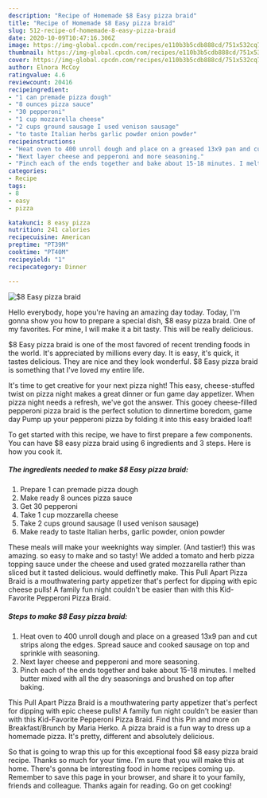 ```yaml
---
description: "Recipe of Homemade $8 Easy pizza braid"
title: "Recipe of Homemade $8 Easy pizza braid"
slug: 512-recipe-of-homemade-8-easy-pizza-braid
date: 2020-10-09T10:47:16.306Z
image: https://img-global.cpcdn.com/recipes/e110b3b5cdb888cd/751x532cq70/8-easy-pizza-braid-recipe-main-photo.jpg
thumbnail: https://img-global.cpcdn.com/recipes/e110b3b5cdb888cd/751x532cq70/8-easy-pizza-braid-recipe-main-photo.jpg
cover: https://img-global.cpcdn.com/recipes/e110b3b5cdb888cd/751x532cq70/8-easy-pizza-braid-recipe-main-photo.jpg
author: Elnora McCoy
ratingvalue: 4.6
reviewcount: 20416
recipeingredient:
- "1 can premade pizza dough"
- "8 ounces pizza sauce"
- "30 pepperoni"
- "1 cup mozzarella cheese"
- "2 cups ground sausage I used venison sausage"
- "to taste Italian herbs garlic powder onion powder"
recipeinstructions:
- "Heat oven to 400 unroll dough and place on a greased 13x9 pan and cut strips along the edges. Spread sauce and cooked sausage on top and sprinkle with seasoning."
- "Next layer cheese and pepperoni and more seasoning."
- "Pinch each of the ends together and bake about 15-18 minutes. I melted butter mixed with all the dry seasonings and brushed on top after baking."
categories:
- Recipe
tags:
- 8
- easy
- pizza

katakunci: 8 easy pizza 
nutrition: 241 calories
recipecuisine: American
preptime: "PT39M"
cooktime: "PT40M"
recipeyield: "1"
recipecategory: Dinner

---
```



![$8 Easy pizza braid](https://img-global.cpcdn.com/recipes/e110b3b5cdb888cd/751x532cq70/8-easy-pizza-braid-recipe-main-photo.jpg)

Hello everybody, hope you're having an amazing day today. Today, I'm gonna show you how to prepare a special dish, $8 easy pizza braid. One of my favorites. For mine, I will make it a bit tasty. This will be really delicious.

$8 Easy pizza braid is one of the most favored of recent trending foods in the world. It's appreciated by millions every day. It is easy, it's quick, it tastes delicious. They are nice and they look wonderful. $8 Easy pizza braid is something that I've loved my entire life.

It&#39;s time to get creative for your next pizza night! This easy, cheese-stuffed twist on pizza night makes a great dinner or fun game day appetizer. When pizza night needs a refresh, we&#39;ve got the answer. This gooey cheese-filled pepperoni pizza braid is the perfect solution to dinnertime boredom, game day Pump up your pepperoni pizza by folding it into this easy braided loaf!


To get started with this recipe, we have to first prepare a few components. You can have $8 easy pizza braid using 6 ingredients and 3 steps. Here is how you cook it.

<!--inarticleads1-->

##### The ingredients needed to make $8 Easy pizza braid:

1. Prepare 1 can premade pizza dough
1. Make ready 8 ounces pizza sauce
1. Get 30 pepperoni
1. Take 1 cup mozzarella cheese
1. Take 2 cups ground sausage (I used venison sausage)
1. Make ready to taste Italian herbs, garlic powder, onion powder


These meals will make your weeknights way simpler. (And tastier!) this was amazing. so easy to make and so tasty! We added a tomato and herb pizza topping sauce under the cheese and used grated mozzarella rather than sliced but it tasted delicious. would deffinetly make. This Pull Apart Pizza Braid is a mouthwatering party appetizer that&#39;s perfect for dipping with epic cheese pulls! A family fun night couldn&#39;t be easier than with this Kid-Favorite Pepperoni Pizza Braid. 

<!--inarticleads2-->

##### Steps to make $8 Easy pizza braid:

1. Heat oven to 400 unroll dough and place on a greased 13x9 pan and cut strips along the edges. Spread sauce and cooked sausage on top and sprinkle with seasoning.
1. Next layer cheese and pepperoni and more seasoning.
1. Pinch each of the ends together and bake about 15-18 minutes. I melted butter mixed with all the dry seasonings and brushed on top after baking.


This Pull Apart Pizza Braid is a mouthwatering party appetizer that&#39;s perfect for dipping with epic cheese pulls! A family fun night couldn&#39;t be easier than with this Kid-Favorite Pepperoni Pizza Braid. Find this Pin and more on Breakfast/Brunch by Maria Herko. A pizza braid is a fun way to dress up a homemade pizza. It&#39;s pretty, different and absolutely delicious. 

So that is going to wrap this up for this exceptional food $8 easy pizza braid recipe. Thanks so much for your time. I'm sure that you will make this at home. There's gonna be interesting food in home recipes coming up. Remember to save this page in your browser, and share it to your family, friends and colleague. Thanks again for reading. Go on get cooking!

